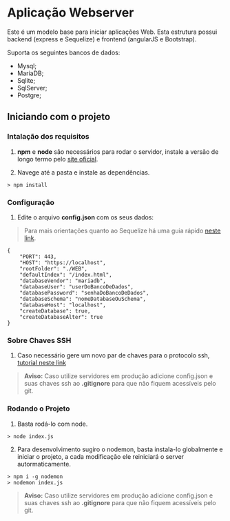 # Aplicação Webserver

Este é um modelo base para iniciar aplicações Web.
Esta estrutura possui backend (express e Sequelize) e frontend (angularJS e Bootstrap).

Suporta os seguintes bancos de dados:
- Mysql;
- MariaDB;
- Sqlite;
- SqlServer;
- Postgre;

## Iniciando com o projeto

### Intalação dos requisitos

1. **npm** e **node** são necessários para rodar o servidor, instale a versão de longo termo pelo [site oficial](https://nodejs.org/pt-br/).

2. Navege até a pasta e instale as dependências.

```
> npm install
```

### Configuração
1. Edite o arquivo **config.json** com os seus dados:
> Para mais orientações quanto ao Sequelize há uma guia rápido [neste link](https://sequelize.org/master/manual/getting-started.html).

```
{
    "PORT": 443,
    "HOST": "https://localhost",
    "rootFolder": "./WEB",
    "defaultIndex": "/index.html",
    "databaseVendor": "mariadb",
    "databaseUser": "userDoBancoDeDados",
    "databasePassword": "senhaDoBancoDeDados",
    "databaseSchema": "nomeDatabaseOuSchema",
    "databaseHost": "localhost",
    "createDatabase": true, 
    "createDatabaseAlter": true
}
```

### Sobre Chaves SSH

1. Caso necessário gere um novo par de chaves para o protocolo ssh, [tutorial neste link](https://computadorcomwindows.com/2018/07/27/tutorial-como-gerar-uma-chave-ssh-no-windows-10/)

>
> **Aviso:** Caso utilize servidores em produção adicione config.json e suas chaves ssh ao **.gitignore** para que não fiquem acessíveis pelo git.
>

### Rodando o Projeto

1. Basta rodá-lo com node.

```
> node index.js
```

2. Para desenvolvimento sugiro o nodemon, basta instala-lo globalmente e iniciar o projeto, a cada modificação ele reiniciará o server autormaticamente.

```
> npm i -g nodemon
> nodemon index.js
```

>
> **Aviso:** Caso utilize servidores em produção adicione config.json e suas chaves ssh ao **.gitignore** para que não fiquem acessíveis pelo git.
>
